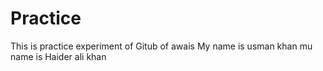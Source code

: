 # Practice
This is practice experiment of Gitub of awais
My name is usman khan
mu name is Haider ali khan
